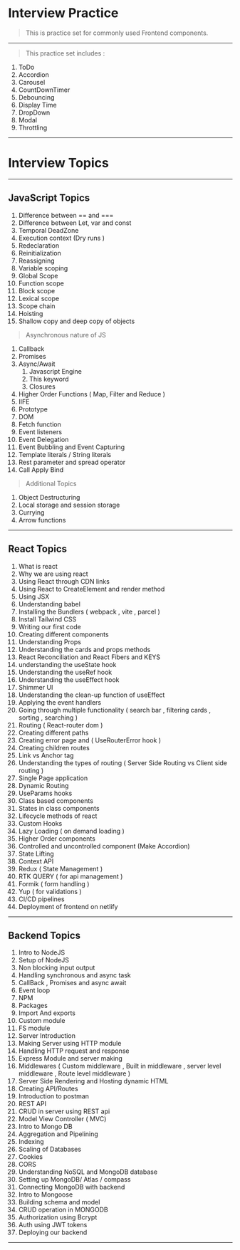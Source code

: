 # Interview Practice

> This is practice set for commonly used Frontend components.

---

> This practice set includes :

1. ToDo
2. Accordion
3. Carousel
4. CountDownTimer
5. Debouncing
6. Display Time
7. DropDown
8. Modal
9. Throttling

---

# Interview Topics

---

## JavaScript Topics

1. Difference between == and ===
2. Difference between Let, var and const
3. Temporal DeadZone
4. Execution context (Dry runs )
5. Redeclaration
6. Reinitialization
7. Reassigning
8. Variable scoping
9. Global Scope
10. Function scope
11. Block scope
12. Lexical scope
13. Scope chain
14. Hoisting
15. Shallow copy and deep copy of objects

> Asynchronous nature of JS

1. Callback
2. Promises
3. Async/Await
   1. Javascript Engine
   2. This keyword
   3. Closures
4. Higher Order Functions ( Map, Filter and Reduce )
5. IIFE
6. Prototype
7. DOM
8. Fetch function
9. Event listeners
10. Event Delegation
11. Event Bubbling and Event Capturing
12. Template literals / String literals
13. Rest parameter and spread operator
14. Call Apply Bind

> Additional Topics

1. Object Destructuring
2. Local storage and session storage
3. Currying
4. Arrow functions

---

## React Topics

1. What is react
2. Why we are using react
3. Using React through CDN links
4. Using React to CreateElement and render method
5. Using JSX
6. Understanding babel
7. Installing the Bundlers ( webpack , vite , parcel )
8. Install Tailwind CSS
9. Writing our first code
10. Creating different components
11. Understanding Props
12. Understanding the cards and props methods
13. React Reconciliation and React Fibers and KEYS
14. understanding the useState hook
15. Understanding the useRef hook
16. Understanding the useEffect hook
17. Shimmer UI
18. Understanding the clean-up function of useEffect
19. Applying the event handlers
20. Going through multiple functionality ( search bar , filtering cards , sorting , searching )
21. Routing ( React-router dom )
22. Creating different paths
23. Creating error page and ( UseRouterError hook )
24. Creating children routes
25. Link vs Anchor tag
26. Understanding the types of routing ( Server Side Routing vs Client side routing )
27. Single Page application
28. Dynamic Routing
29. UseParams hooks
30. Class based components
31. States in class components
32. Lifecycle methods of react
33. Custom Hooks
34. Lazy Loading ( on demand loading )
35. Higher Order components
36. Controlled and uncontrolled component (Make Accordion)
37. State Lifting
38. Context API
39. Redux ( State Management )
40. RTK QUERY ( for api management )
41. Formik ( form handling )
42. Yup ( for validations )
43. CI/CD pipelines
44. Deployment of frontend on netlify

---

## Backend Topics

1. Intro to NodeJS
2. Setup of NodeJS
3. Non blocking input output
4. Handling synchronous and async task
5. CallBack , Promises and async await
6. Event loop
7. NPM
8. Packages
9. Import And exports
10. Custom module
11. FS module
12. Server Introduction
13. Making Server using HTTP module
14. Handling HTTP request and response
15. Express Module and server making
16. Middlewares ( Custom middleware , Built in middleware , server level middleware , Route level middleware )
17. Server Side Rendering and Hosting dynamic HTML
18. Creating API/Routes
19. Introduction to postman
20. REST API
21. CRUD in server using REST api
22. Model View Controller ( MVC)
23. Intro to Mongo DB
24. Aggregation and Pipelining
25. Indexing
26. Scaling of Databases
27. Cookies
28. CORS
29. Understanding NoSQL and MongoDB database
30. Setting up MongoDB/ Atlas / compass
31. Connecting MongoDB with backend
32. Intro to Mongoose
33. Building schema and model
34. CRUD operation in MONGODB
35. Authorization using Bcrypt
36. Auth using JWT tokens
37. Deploying our backend

---
